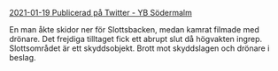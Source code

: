 [2021-01-19 Publicerad på Twitter - YB Södermalm]()

En man åkte skidor ner för Slottsbacken, medan kamrat filmade med drönare. Det frejdiga tilltaget fick ett abrupt slut då högvakten ingrep. Slottsområdet är ett skyddsobjekt. Brott mot skyddslagen och drönare i beslag.
